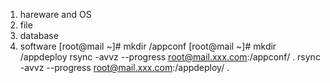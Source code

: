 1. hareware and OS
2. file 
3. database
4. software
[root@mail ~]# mkdir /appconf
[root@mail ~]# mkdir /appdeploy
rsync -avvz --progress root@mail.xxx.com:/appconf/ .
rsync -avvz --progress root@mail.xxx.com:/appdeploy/ .


